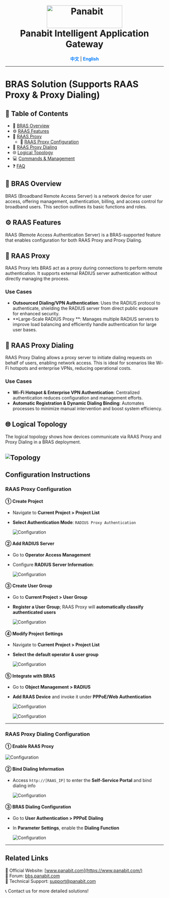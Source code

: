 <a name="readme-top"></a>
<h1 align="center">
  <img src="assets/Panabit.png" alt="Panabit" width="240" height="72">
  <br>
  Panabit Intelligent Application Gateway
</h1>


<p align="center">
  <a href="README_CN.md" style="color: #007bff; text-decoration: none; font-weight: bold;">中文</a> | <span style="color: #007bff; font-weight: bold;">English</span>
</p>

---

# BRAS Solution (Supports RAAS Proxy & Proxy Dialing)

## 📌 Table of Contents
- 📖 [BRAS Overview](#bras-overview)
- ⚙️ [RAAS Features](#raas-features)
- 🔄 [RAAS Proxy](#raas-proxy)
  - 📝 [RAAS Proxy Configuration](#raas-proxy-configuration)
- 🔄 [RAAS Proxy Dialing](#raas-proxy-dialing)
- 🌐 [Logical Topology](#logical-topology)
- 💻 [Commands & Management](#commands--management)
- ❓ [FAQ](#faq)

## 📖 BRAS Overview
BRAS (Broadband Remote Access Server) is a network device for user access, offering management, authentication, billing, and access control for broadband users. This section outlines its basic functions and roles.

## ⚙️ RAAS Features
RAAS (Remote Access Authentication Server) is a BRAS-supported feature that enables configuration for both RAAS Proxy and Proxy Dialing.

## 🔄 RAAS Proxy
RAAS Proxy lets BRAS act as a proxy during connections to perform remote authentication. It supports external RADIUS server authentication without directly managing the process.

### Use Cases
- **Outsourced Dialing/VPN Authentication**: Uses the RADIUS protocol to authenticate, shielding the RADIUS server from direct public exposure for enhanced security.
- **Large-Scale RADIUS Proxy
**: Manages multiple RADIUS servers to improve load balancing and efficiently handle authentication for large user bases.

## 🔄 RAAS Proxy Dialing
RAAS Proxy Dialing allows a proxy server to initiate dialing requests on behalf of users, enabling network access. This is ideal for scenarios like Wi-Fi hotspots and enterprise VPNs, reducing operational costs.

### Use Cases
- **Wi-Fi Hotspot & Enterprise VPN Authentication**: Centralized authentication reduces configuration and management efforts.
- **Automatic Registration & Dynamic Dialing Binding**: Automates processes to minimize manual intervention and boost system efficiency.

## 🌐 Logical Topology
The logical topology shows how devices communicate via RAAS Proxy and Proxy Dialing in a BRAS deployment.

![Topology](assets/topology_p_EN.png)
---

## Configuration Instructions

### RAAS Proxy Configuration

#### ① Create Project
- Navigate to **Current Project > Project List**
- **Select Authentication Mode**: `RADIUS Proxy Authentication`
  
  ![Configuration](assets/RAAS_proxy_conf_1.png)

#### ② Add RADIUS Server
- Go to **Operator Access Management**
- Configure **RADIUS Server Information**:
  
  ![Configuration](assets/RAAS_proxy_conf_2.png)

#### ③ Create User Group
- Go to **Current Project > User Group**
- **Register a User Group**; RAAS Proxy will **automatically classify authenticated users**
  
  ![Configuration](assets/RAAS_proxy_conf_3.png)

#### ④ Modify Project Settings
- Navigate to **Current Project > Project List**
- **Select the default operator & user group**
  
  ![Configuration](assets/RAAS_proxy_conf_4.png)

#### ⑤ Integrate with BRAS
- Go to **Object Management > RADIUS**
- **Add RAAS Device** and invoke it under **PPPoE/Web Authentication**
  
  ![Configuration](assets/RAAS_proxy_conf_5.png)
  
  ![Configuration](assets/RAAS_proxy_conf_6.png)

---

### RAAS Proxy Dialing Configuration

#### ① Enable RAAS Proxy
  
  ![Configuration](assets/RAAS_proxy_dialing_conf_1.png)

#### ② Bind Dialing Information
- Access `http://[RAAS_IP]` to enter the **Self-Service Portal** and bind dialing info
  
  ![Configuration](assets/RAAS_proxy_dialing_conf_2.png)

#### ③ BRAS Dialing Configuration
- Go to **User Authentication > PPPoE Dialing**
- In **Parameter Settings**, enable the **Dialing Function**
  
  ![Configuration](assets/RAAS_proxy_dialing_conf_3.png)

---

## Related Links
🔗 Official Website: [www.panabit.com](https://www.panabit.com/)  
🔗 Forum: [bbs.panabit.com](https://bbs.panabit.com/)  
📧 Technical Support: support@panabit.com

📞 Contact us for more detailed solutions!

